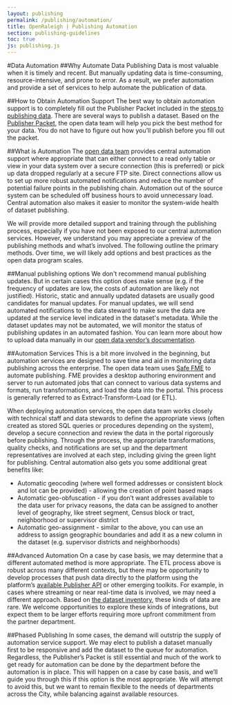 ```yaml
---
layout: publishing
permalink: /publishing/automation/
title: OpenRaleigh | Publishing Automation
section: publishing-guidelines
toc: true
js: publishing.js
---
```

#Data Automation
##Why Automate Data Publishing
Data is most valuable when it is timely and recent. But manually updating data is time-consuming, resource-intensive, and prone to error. As a result, we prefer automation and provide a set of services to help automate the publication of data. 

##How to Obtain Automation Support
The best way to obtain automation support is to completely fill out the Publisher Packet included in the [steps to publishing data](http://datasf.org/publishing/). There are several ways to publish a dataset. Based on the [Publisher Packet]({{site.baseurl}}/publishing), the open data team will help you pick the best method for your data. You do not have to figure out how you’ll publish before you fill out the packet.

##What is Automation
The [open data team](http://datasf.org/about) provides central automation support where appropriate that can either connect to a read only table or view in your data system over a secure connection (this is preferred) or pick up data dropped regularly at a secure FTP site. Direct connections allow us to set up more robust automated notifications and reduce the number of potential failure points in the publishing chain. Automation out of the source system can be scheduled off business hours to avoid unnecessary load. Central automation also makes it easier to monitor the system-wide health of dataset publishing.

We will provide more detailed support and training through the publishing process, especially if you have not been exposed to our central automation services. However, we understand you may appreciate a preview of the publishing methods and what’s involved. The following outline the primary methods. Over time, we will likely add options and best practices as the open data program scales.

##Manual publishing options
We don't recommend manual publishing updates. But in certain cases this option does make sense (e.g. if the frequency of updates are low, the costs of automation are likely not justified). Historic, static and annually updated datasets are usually good candidates for manual updates. For manual updates, we will send automated notifications to the data steward to make sure the data are updated at the service level indicated in the dataset's metadata. While the dataset updates may not be automated, we will monitor the status of publishing updates in an automated fashion. You can learn more about how to upload data manually in our [open data vendor’s documentation](https://support.socrata.com/hc/en-us/articles/202950098-Publishing-Workflow-Accessing-the-Import-User-Interface).

##Automation Services
This is a bit more involved in the beginning, but automation services are designed to save time and aid in monitoring data publishing across the enterprise. The open data team uses [Safe FME](http://www.safe.com/) to automate publishing. FME provides a desktop authoring environment and server to run automated jobs that can connect to various data systems and formats, run transformations, and load the data into the portal. This process is generally referred to as Extract-Transform-Load (or ETL). 

When deploying automation services, the open data team works closely with technical staff and data stewards to define the appropriate views (often created as stored SQL queries or procedures depending on the system), develop a secure connection and review the data in the portal rigorously before publishing. Through the process, the appropriate transformations, quality checks, and notifications are set up and the department representatives are involved at each step, including giving the green light for publishing. Central automation also gets you some additional great benefits like:

- Automatic geocoding (where well formed addresses or consistent block and lot can be provided) - allowing the creation of point based maps
- Automatic geo-obfuscation - if you don’t want addresses available to the data user for privacy reasons, the data can be assigned to another level of geography, like street segment, Census block or tract, neighborhood or supervisor district
- Automatic geo-assignment - similar to the above, you can use an address to assign geographic boundaries and add it as a new column in the dataset (e.g. supervisor districts and neighborhoods)

##Advanced Automation
On a case by case basis, we may determine that a different automated method is more appropriate. The ETL process above is robust across many different contexts, but there may be opportunity to develop processes that push data directly to the platform using the platform’s [available Publisher API](http://dev.socrata.com/publishers/getting-started.html) or other emerging toolkits. For example, in cases where streaming or near real-time data is involved, we may need a different approach. Based on [the dataset inventory](https://data.sfgov.org/City-Management-and-Ethics/Dataset-Inventory/y8fp-fbf5), these kinds of data are rare. We welcome opportunities to explore these kinds of integrations, but expect them to be larger efforts requiring more upfront commitment from the partner department.

##Phased Publishing
In some cases, the demand will outstrip the supply of automation service support. We may elect to publish a dataset manually first to be responsive and add the dataset to the queue for automation. Regardless, the Publisher’s Packet is still essential and much of the work to get ready for automation can be done by the department before the automation is in place. This will happen on a case by case basis, and we’ll guide you through this if this option is the most appropriate. We will attempt to avoid this, but we want to remain flexible to the needs of departments across the City, while balancing against available resources.
